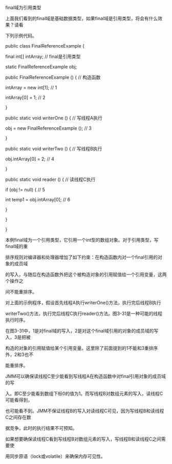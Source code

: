 final域为引用类型

上面我们看到的final域是基础数据类型，如果final域是引用类型，将会有什么效果？请看

下列示例代码。

public class FinalReferenceExample {

final int\[\] intArray; // final是引用类型

static FinalReferenceExample obj;

public FinalReferenceExample \(\) { // 构造函数

intArray = new int\[1\]; // 1

intArray\[0\] = 1; // 2

}

public static void writerOne \(\) { // 写线程A执行

obj = new FinalReferenceExample \(\); // 3

}

public static void writerTwo \(\) { // 写线程B执行

obj.intArray\[0\] = 2; // 4

}

public static void reader \(\) { // 读线程C执行

if \(obj != null\) { // 5

int temp1 = obj.intArray\[0\]; // 6

}

}

}

本例final域为一个引用类型，它引用一个int型的数组对象。对于引用类型，写final域的重

排序规则对编译器和处理器增加了如下约束：在构造函数内对一个final引用的对象的成员域

的写入，与随后在构造函数外把这个被构造对象的引用赋值给一个引用变量，这两个操作之

间不能重排序。

对上面的示例程序，假设首先线程A执行writerOne\(\)方法，执行完后线程B执行

writerTwo\(\)方法，执行完后线程C执行reader\(\)方法。图3-31是一种可能的线程执行时序。

在图3-31中，1是对final域的写入，2是对这个final域引用的对象的成员域的写入，3是把被

构造的对象的引用赋值给某个引用变量。这里除了前面提到的1不能和3重排序外，2和3也不

能重排序。

JMM可以确保读线程C至少能看到写线程A在构造函数中对final引用对象的成员域的写

入。即C至少能看到数组下标0的值为1。而写线程B对数组元素的写入，读线程C可能看得到，

也可能看不到。JMM不保证线程B的写入对读线程C可见，因为写线程B和读线程C之间存在数

据竞争，此时的执行结果不可预知。

如果想要确保读线程C看到写线程B对数组元素的写入，写线程B和读线程C之间需要使

用同步原语（lock或volatile）来确保内存可见性。

